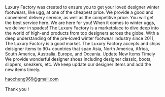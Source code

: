 Luxury Factory was created to ensure you to get your loved designer winter footwears, like ugg, at one of the cheapest price. We provide a good and convenient delivery service, as well as the competitive price. You will get the best service here. We are here for you!
When it comes to winter uggs, we deliver in spades! The Luxury Factory is a marketplace to dive deep into the world of high-end products from top designers across the globe. With a deep understanding of the pre-loved winter footwear industry since 2011, The Luxury Factory is a good market. The Luxury Factory accepts and ships deisigner items to 90+ countries that span Asia, North America, Africa, South America, Australia, Europe, and Oceania.
Update New Items Timely
We provide wonderful designer shoes including designer classic, boots, slippers, sneakers, etc. We keep update our designer items and add the new items timely.

haocheng969@gmail.com

Thank you！
